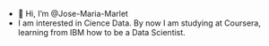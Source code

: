 - 👋 Hi, I’m @Jose-Maria-Marlet
- I am interested in Cience Data. By now I am studying at Coursera, learning from IBM how to be a Data Scientist.

<!---
Jose-Maria-Marlet/Jose-Maria-Marlet is a ✨ special ✨ repository because its `README.md` (this file) appears on your GitHub profile.
You can click the Preview link to take a look at your changes.
--->
